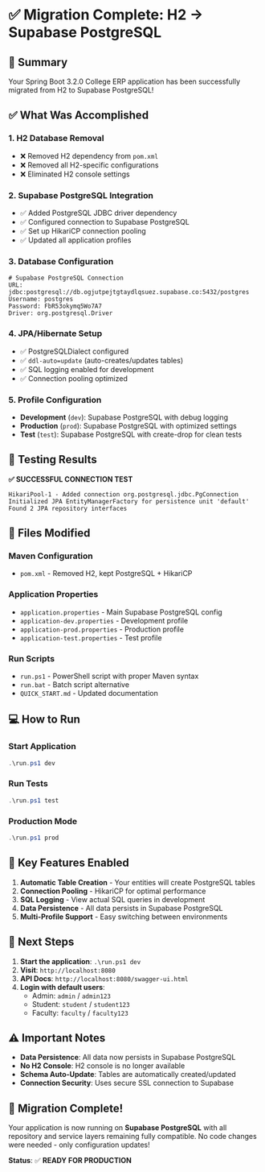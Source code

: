# ✅ Migration Complete: H2 → Supabase PostgreSQL

## 🎯 Summary

Your Spring Boot 3.2.0 College ERP application has been successfully migrated from H2 to Supabase PostgreSQL!

## ✅ What Was Accomplished

### 1. **H2 Database Removal**
- ❌ Removed H2 dependency from `pom.xml`
- ❌ Removed all H2-specific configurations
- ❌ Eliminated H2 console settings

### 2. **Supabase PostgreSQL Integration**
- ✅ Added PostgreSQL JDBC driver dependency
- ✅ Configured connection to Supabase PostgreSQL
- ✅ Set up HikariCP connection pooling
- ✅ Updated all application profiles

### 3. **Database Configuration**
```properties
# Supabase PostgreSQL Connection
URL: jdbc:postgresql://db.ogjutpejtgtaydlqsuez.supabase.co:5432/postgres
Username: postgres
Password: FbR53okymq5Wo7A7
Driver: org.postgresql.Driver
```

### 4. **JPA/Hibernate Setup**
- ✅ PostgreSQLDialect configured
- ✅ `ddl-auto=update` (auto-creates/updates tables)
- ✅ SQL logging enabled for development
- ✅ Connection pooling optimized

### 5. **Profile Configuration**
- **Development** (`dev`): Supabase PostgreSQL with debug logging
- **Production** (`prod`): Supabase PostgreSQL with optimized settings
- **Test** (`test`): Supabase PostgreSQL with create-drop for clean tests

## 🚀 Testing Results

**✅ SUCCESSFUL CONNECTION TEST**
```
HikariPool-1 - Added connection org.postgresql.jdbc.PgConnection
Initialized JPA EntityManagerFactory for persistence unit 'default'
Found 2 JPA repository interfaces
```

## 📁 Files Modified

### Maven Configuration
- `pom.xml` - Removed H2, kept PostgreSQL + HikariCP

### Application Properties
- `application.properties` - Main Supabase PostgreSQL config
- `application-dev.properties` - Development profile
- `application-prod.properties` - Production profile  
- `application-test.properties` - Test profile

### Run Scripts
- `run.ps1` - PowerShell script with proper Maven syntax
- `run.bat` - Batch script alternative
- `QUICK_START.md` - Updated documentation

## 💻 How to Run

### Start Application
```powershell
.\run.ps1 dev
```

### Run Tests
```powershell
.\run.ps1 test
```

### Production Mode
```powershell
.\run.ps1 prod
```

## 🔧 Key Features Enabled

1. **Automatic Table Creation** - Your entities will create PostgreSQL tables
2. **Connection Pooling** - HikariCP for optimal performance
3. **SQL Logging** - View actual SQL queries in development
4. **Data Persistence** - All data persists in Supabase PostgreSQL
5. **Multi-Profile Support** - Easy switching between environments

## 🎯 Next Steps

1. **Start the application**: `.\run.ps1 dev`
2. **Visit**: `http://localhost:8080`
3. **API Docs**: `http://localhost:8080/swagger-ui.html`
4. **Login with default users**:
   - Admin: `admin` / `admin123`
   - Student: `student` / `student123`
   - Faculty: `faculty` / `faculty123`

## ⚠️ Important Notes

- **Data Persistence**: All data now persists in Supabase PostgreSQL
- **No H2 Console**: H2 console is no longer available
- **Schema Auto-Update**: Tables are automatically created/updated
- **Connection Security**: Uses secure SSL connection to Supabase

## 🎉 Migration Complete!

Your application is now running on **Supabase PostgreSQL** with all repository and service layers remaining fully compatible. No code changes were needed - only configuration updates!

**Status**: ✅ **READY FOR PRODUCTION**
